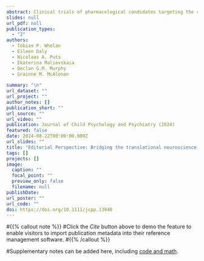```yaml
---
abstract: Clinical trials of pharmacological candidates targeting the core features of autism have largely failed. This is despite evidence linking differences in multiple neurochemical systems to brain function in autism. While this has in part been explained by the heterogeneity of the autistic population, the field has largely relied upon association studies to link brain chemistry to function. The only way to directly establish that a neurotransmitter or neuromodulator is involved in a candidate brain function is to change it and observe a shift in that function. This experimental approach dominates preclinical neuroscience, but not human studies. There is little direct experimental evidence describing how neurochemical systems modulate information processing in the living human brain. Thus, our understanding of how neurochemical differences contribute to neurodiversity is limited, impeding our ability to translate findings from animal studies into humans. Here, we introduce our ‘shiftability’ paradigm, an approach to bridge the translational gap in autism research. We provide an overview of the guiding principles and methodologies we use to directly test the hypothesis that neurochemical systems function differently in autistic and non-autistic individuals.
slides: null
url_pdf: null
publication_types:
  - "2"
authors:
  - Tobias P. Whelan
  - Eileen Daly
  - Nicolaas A. Puts
  - Ekaterina Malievskaia
  - Declan G.M. Murphy
  - Grainne M. McAlonan
  
summary: "\n"
url_dataset: ""
url_project: ""
author_notes: []
publication_short: ""
url_source: ""
url_video: ""
publication: Journal of Child Psychology and Psychiatry (2024)
featured: false
date: 2024-08-22T00:00:00.000Z
url_slides: ""
title: "Editorial Perspective: Bridging the translational neuroscience gap in autism – development of the ‘shiftability’ paradigm"
tags: []
projects: []
image:
  caption: ""
  focal_point: ""
  preview_only: false
  filename: null
publishDate: 
url_poster: ""
url_code: ""
doi: https://doi.org/10.1111/jcpp.13940
---
```


#{{% callout note %}}
#Click the _Cite_ button above to demo the feature to enable visitors to import publication metadata into their reference management software.
#{{% /callout %}}

#Supplementary notes can be added here, including [code and math](https://wowchemy.com/docs/content/writing-markdown-latex/).
